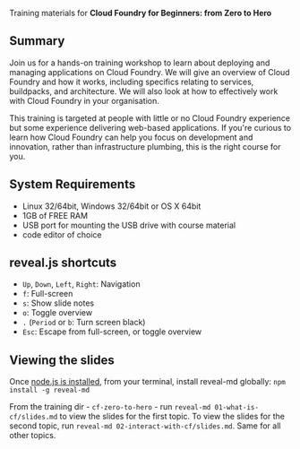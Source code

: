 Training materials for **Cloud Foundry for Beginners: from Zero to Hero**

## Summary

Join us for a hands-on training workshop to learn about deploying and managing
applications on Cloud Foundry. We will give an overview of Cloud Foundry and
how it works, including specifics relating to services, buildpacks, and
architecture. We will also look at how to effectively work with Cloud Foundry
in your organisation.

This training is targeted at people with little or no Cloud Foundry experience
but some experience delivering web-based applications. If you're curious to
learn how Cloud Foundry can help you focus on development and innovation,
rather than infrastructure plumbing, this is the right course for you.

## System Requirements

* Linux 32/64bit, Windows 32/64bit or OS X 64bit
* 1GB of FREE RAM
* USB port for mounting the USB drive with course material
* code editor of choice

## reveal.js shortcuts

* `Up`, `Down`, `Left`, `Right`: Navigation
* `f`: Full-screen
* `s`: Show slide notes
* `o`: Toggle overview
* `.` (`Period` or `b`: Turn screen black)
* `Esc`: Escape from full-screen, or toggle overview

## Viewing the slides

Once [node.js is installed](https://nodejs.org/en/download/), from your
terminal, install reveal-md globally: `npm install -g reveal-md`

From the training dir - `cf-zero-to-hero` - run `reveal-md 01-what-is-cf/slides.md`
to view the slides for the first topic. To view the slides for the second topic,
run `reveal-md 02-interact-with-cf/slides.md`. Same for all other topics.
